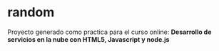 # random
Proyecto generado como practica para el curso online: 
**Desarrollo de servicios en la nube con HTML5, Javascript y node.js**
